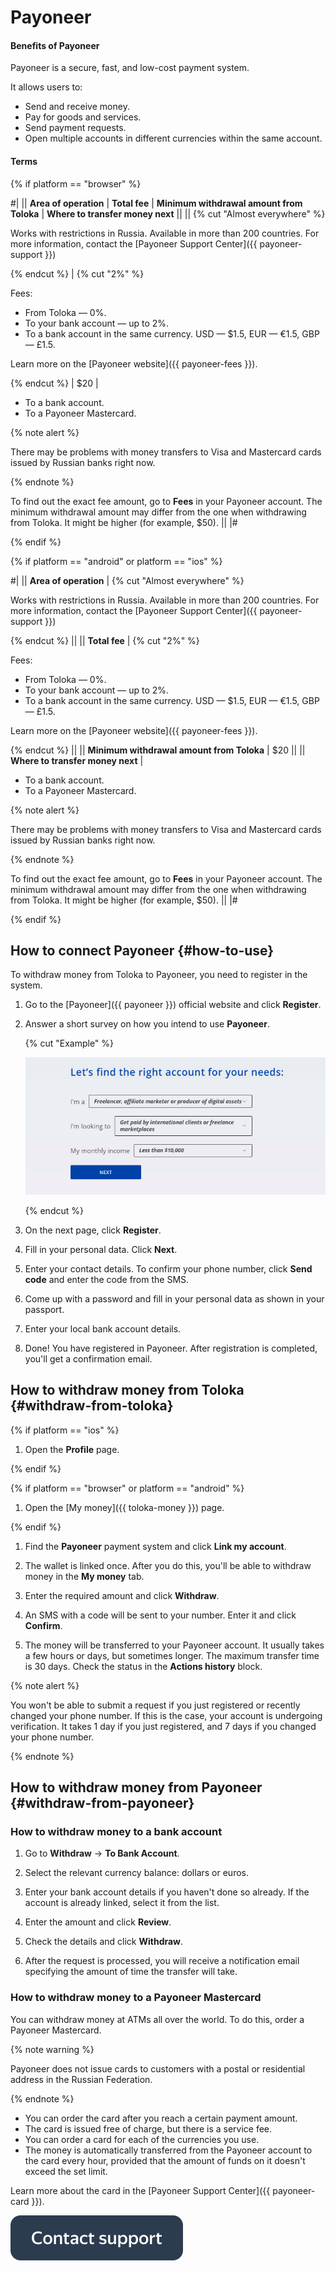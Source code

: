 # Payoneer

#### Benefits of Payoneer

Payoneer is a secure, fast, and low-cost payment system.

It allows users to:

- Send and receive money.
- Pay for goods and services.
- Send payment requests.
- Open multiple accounts in different currencies within the same account.

#### Terms

{% if platform == "browser" %}

#|
|| **Area of operation** | **Total fee** | **Minimum withdrawal amount from Toloka** | **Where to transfer money next** ||
||
{% cut "Almost everywhere" %}

Works with restrictions in Russia.
Available in more than 200 countries. For more information, contact the [Payoneer Support Center]({{ payoneer-support }})

{% endcut %} |
{% cut "2%" %}

Fees:
- From Toloka — 0%.
- To your bank account — up to 2%.
- To a bank account in the same currency. USD — $1.5, EUR — €1.5, GBP — £1.5.

Learn more on the [Payoneer website]({{ payoneer-fees }}).

{% endcut %}
| $20 | 
- To a bank account.
- To a Payoneer Mastercard.

{% note alert %}

There may be problems with money transfers to Visa and Mastercard cards issued by Russian banks right now.

{% endnote %}

To find out the exact fee amount, go to **Fees** in your Payoneer account.
The minimum withdrawal amount may differ from the one when withdrawing from Toloka. It might be higher (for example, $50). ||
|#

{% endif %}

{% if platform == "android" or platform == "ios" %}

#|
|| **Area of operation** | 
{% cut "Almost everywhere" %}

Works with restrictions in Russia.
Available in more than 200 countries. For more information, contact the [Payoneer Support Center]({{ payoneer-support }})

{% endcut %}
||
|| **Total fee** |
{% cut "2%" %}

Fees:
- From Toloka — 0%.
- To your bank account — up to 2%.
- To a bank account in the same currency. USD — $1.5, EUR — €1.5, GBP — £1.5.

Learn more on the [Payoneer website]({{ payoneer-fees }}).

{% endcut %}
||
|| **Minimum withdrawal amount from Toloka** | $20 
||
|| **Where to transfer money next** | 
- To a bank account.
- To a Payoneer Mastercard.

{% note alert %}

There may be problems with money transfers to Visa and Mastercard cards issued by Russian banks right now.

{% endnote %}

To find out the exact fee amount, go to **Fees** in your Payoneer account.
The minimum withdrawal amount may differ from the one when withdrawing from Toloka. It might be higher (for example, $50). ||
|#

{% endif %}

## How to connect Payoneer {#how-to-use}

To withdraw money from Toloka to Payoneer, you need to register in the system.

1. Go to the [Payoneer]({{ payoneer }}) official website and click **Register**.

1. Answer a short survey on how you intend to use **Payoneer**.
    
    {% cut "Example" %}
    
    ![](../../_assets/Payoneer/Payoneer-registration_en_1.png)

    {% endcut %}
    
1. On the next page, click **Register**.

1. Fill in your personal data. Click **Next**.

1. Enter your contact details. To confirm your phone number, click **Send code** and enter the code from the SMS.

1. Come up with a password and fill in your personal data as shown in your passport.

1. Enter your local bank account details.

1. Done! You have registered in Payoneer. After registration is completed, you'll get a confirmation email.

## How to withdraw money from Toloka {#withdraw-from-toloka}

{% if platform == "ios" %}

1. Open the **Profile** page.

{% endif %}

{% if platform == "browser" or platform == "android" %}

1. Open the [My money]({{ toloka-money }}) page.

{% endif %}

1. Find the **Payoneer** payment system and click **Link my account**.

1. The wallet is linked once. After you do this, you'll be able to withdraw money in the **My money** tab.

1. Enter the required amount and click **Withdraw**.

1. An SMS with a code will be sent to your number. Enter it and click **Confirm**.

1. The money will be transferred to your Payoneer account. It usually takes a few hours or days, but sometimes longer. The maximum transfer time is 30 days. Check the status in the **Actions history** block.

{% note alert %}

You won't be able to submit a request if you just registered or recently changed your phone number. If this is the case, your account is undergoing verification. It takes 1 day if you just registered, and 7 days if you changed your phone number.

{% endnote %}

## How to withdraw money from Payoneer {#withdraw-from-payoneer}

### How to withdraw money to a bank account

1. Go to **Withdraw** → **To Bank Account**.

1. Select the relevant currency balance: dollars or euros.

1. Enter your bank account details if you haven't done so already. If the account is already linked, select it from the list.

1. Enter the amount and click **Review**.

1. Check the details and click **Withdraw**.

1. After the request is processed, you will receive a notification email specifying the amount of time the transfer will take.

### How to withdraw money to a Payoneer Mastercard

You can withdraw money at ATMs all over the world. To do this, order a Payoneer Mastercard.

{% note warning %}

Payoneer does not issue cards to customers with a postal or residential address in the Russian Federation.

{% endnote %}

- You can order the card after you reach a certain payment amount.
- The card is issued free of charge, but there is a service fee.
- You can order a card for each of the currencies you use.
- The money is automatically transferred from the Payoneer account to the card every hour, provided that the amount of funds on it doesn't exceed the set limit.

Learn more about the card in the [Payoneer Support Center]({{ payoneer-card }}).

[![](../../_assets/buttons/contact-support.svg)](../troubleshooting/troubleshooting.md#money_withdrawal)
